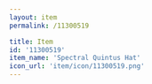 ```yaml
---
layout: item
permalink: /11300519

title: Item
id: '11300519'
item_name: 'Spectral Quintus Hat'
icon_url: 'item/icon/11300519.png'
---
```

